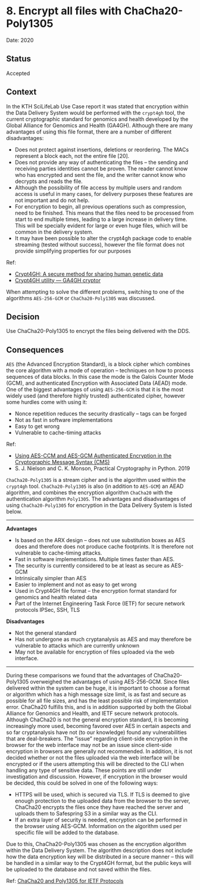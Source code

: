 # 8. Encrypt all files with ChaCha20-Poly1305

Date: 2020

## Status

Accepted

## Context

In the KTH SciLifeLab Use Case report it was stated that encryption within the Data Delivery System would be performed with the `crypt4gh` tool, the current cryptographic standard for genomics and health developed by the Global Alliance for Genomics and Health (GA4GH). Although there are many advantages of using this file format, there are a number of different disadvantages:
* Does not protect against insertions, deletions or reordering. The MACs represent a block each, not the entire file [20]. 
* Does not provide any way of authenticating the files – the sending and receiving parties identities cannot be proven. The reader cannot know who has encrypted and sent the file, and the writer cannot know who decrypts and reads the file. 
* Although the possibility of file access by multiple users and random access is useful in many cases, for delivery purposes these features are not important and do not help.
* For encryption to begin, all previous operations such as compression, need to be finished. This means that the files need to be processed from start to end multiple times, leading to a large increase in delivery time. This will be specially evident for large or even huge files, which will be common in the delivery system. 
* It may have been possible to alter the crypt4gh package code to enable streaming (tested without success), however the file format does not provide simplifying properties for our purposes

Ref:
* [Crypt4GH: A secure method for sharing human genetic data](https://www.ga4gh.org/news/crypt4gh-a-secure-method-for-sharing-human-genetic-data/)
* [Crypt4GH utility — GA4GH cryptor](https://crypt4gh.readthedocs.io/en/latest/ )

When attempting to solve the different problems, switching to one of the algorithms `AES-256-GCM` or `ChaCha20-Poly1305` was discussed. 

## Decision

Use ChaCha20-Poly1305 to encrypt the files being delivered with the DDS.

## Consequences

`AES` (the Advanced Encryption Standard), is a block cipher which combines the core algorithm with a mode of operation – techniques on how to process sequences of data blocks. In this case the mode is the Galois Counter Mode (GCM), and authenticated Encryption with Associated Data (AEAD) mode. One of the biggest advantages of using `AES-256-GCM` is that it is the most widely used (and therefore highly trusted) authenticated cipher, however some hurdles come with using it:
* Nonce repetition reduces the security drastically – tags can be forged
* Not as fast in software implementations 
* Easy to get wrong
* Vulnerable to cache-timing attacks

Ref: 
* [Using AES-CCM and AES-GCM Authenticated Encryption in the Cryptographic Message Syntax (CMS)](https://tools.ietf.org/html/rfc5084)
* S. J. Nielson and C. K. Monson, Practical Cryptography in Python. 2019

`ChaCha20-Poly1305` is a stream cipher and is the algorithm used within the `crypt4gh` tool. `ChaCha20-Poly1305` is also (in addition to `AES-GCM`) an AEAD algorithm, and combines the encryption algorithm `ChaCha20` with the authentication algorithm `Poly1305`. The advantages and disadvantages of using `ChaCha20-Poly1305` for encryption in the Data Delivery System is listed below.

---
**Advantages**
* Is based on the ARX design – does not use substitution boxes as AES does and therefore does not produce cache footprints. It is therefore not vulnerable to cache-timing attacks. 
* Fast in software implementations. Multiple times faster than AES. 
* The security is currently considered to be at least as secure as AES-GCM
* Intrinsically simpler than AES
* Easier to implement and not as easy to get wrong 
* Used in Crypt4GH file format – the encryption format standard for genomics and health related data
* Part of the Internet Engineering Task Force (IETF) for secure network protocols IPSec, SSH, TLS

**Disadvantages**
* Not the general standard
* Has not undergone as much cryptanalysis as AES and may therefore be vulnerable to attacks which are currently unknown 
* May not be available for encryption of files uploaded via the web interface.

--- 

During these comparisons we found that the advantages of ChaCha20-Poly1305 overweighed the advantages of using AES-256-GCM. Since files delivered within the system can be huge, it is important to choose a format or algorithm which has a high message size limit, is as fast and secure as possible for all file sizes, and has the least possible risk of implementation error. ChaCha20 fulfills this, and is in addition supported by both the Global Alliance for Genomics and Health, and IETF secure network protocols. Although ChaCha20 is not the general encryption standard, it is becoming increasingly more used, becoming favored over AES in certain aspects and so far cryptanalysis have not (to our knowledge) found any vulnerabilities that are deal-breakers. The ”issue” regarding client-side encryption in the browser for the web interface may not be an issue since client-side encryption in browsers are generally not recommended. In addition, it is not decided whether or not the files uploaded via the web interface will be encrypted or if the users attempting this will be directed to the CLI when handling any type of sensitive data. These points are still under investigation and discussion. However, if encryption in the browser would be decided, this could be solved in one of the following ways: 
* HTTPS will be used, which is secured via TLS. If TLS is deemed to give enough protection to the uploaded data from the browser to the server, ChaCha20 encrypts the files once they have reached the server and uploads them to Safespring S3 in a similar way as the CLI. 
* If an extra layer of security is needed, encryption can be performed in the browser using AES-GCM. Information on the algorithm used per specific file will be added to the database. 

Due to this, ChaCha20-Poly1305 was chosen as the encryption algorithm within the Data Delivery System. The algorithm description does not include how the data encryption key will be distributed in a secure manner – this will be handled in a similar way to the Crypt4GH format, but the public keys will be uploaded to the database and not saved within the files.

Ref: [ChaCha20 and Poly1305 for IETF Protocols](https://tools.ietf.org/html/rfc7539)
